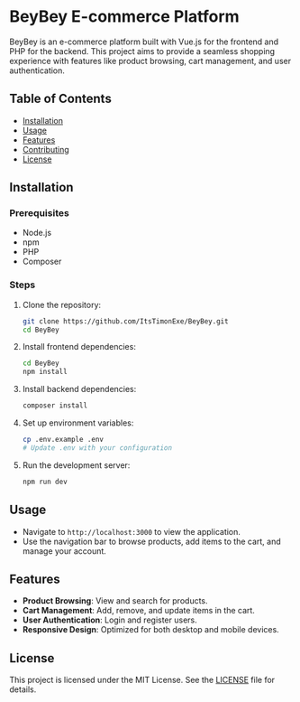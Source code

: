# BeyBey E-commerce Platform

BeyBey is an e-commerce platform built with Vue.js for the frontend and PHP for the backend. This project aims to provide a seamless shopping experience with features like product browsing, cart management, and user authentication.

## Table of Contents

- [Installation](#installation)
- [Usage](#usage)
- [Features](#features)
- [Contributing](#contributing)
- [License](#license)

## Installation

### Prerequisites

- Node.js
- npm
- PHP
- Composer

### Steps

1. Clone the repository:
    ```sh
    git clone https://github.com/ItsTimonExe/BeyBey.git
    cd BeyBey
    ```

2. Install frontend dependencies:
    ```sh
    cd BeyBey
    npm install
    ```

3. Install backend dependencies:
    ```sh
    composer install
    ```

4. Set up environment variables:
    ```sh
    cp .env.example .env
    # Update .env with your configuration
    ```

5. Run the development server:
    ```sh
    npm run dev
    ```

## Usage

- Navigate to `http://localhost:3000` to view the application.
- Use the navigation bar to browse products, add items to the cart, and manage your account.

## Features

- **Product Browsing**: View and search for products.
- **Cart Management**: Add, remove, and update items in the cart.
- **User Authentication**: Login and register users.
- **Responsive Design**: Optimized for both desktop and mobile devices.


## License

This project is licensed under the MIT License. See the [LICENSE](LICENSE) file for details.

